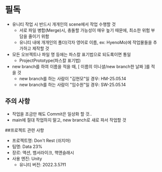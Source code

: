 # 필독
- 유니티 작업 시 반드시 개개인의 scene에서 작업 수행할 것
  - 서로 파일 병합(Merge)시, 충돌할 가능성이 매우 높기 때문에, 최소한 위험 부담을 줄이기 위함
  - 유니티 내에 개개인의 폴더(각자 영어로 이름, ex: HyenoMo)에 작업물들을 추가하고 제작할 것
- 모든 오브젝트나 파일 명 등에는 파스칼 표기법으로 되도록이면 통일
  - ProjectPrototype(파스칼 표기법)
- new branch를 하여 이름을 적을 때, [ 이름의 이니셜/new branch한 날짜 ]를 적을 것
  - new branch를 하는 사람이 "김현모"일 경우: HM-25.05.14
  - new branch를 하는 사람이 "임수원"일 경우: SW-25.05.14
  
## 주의 사항
- 작업을 조금만 해도 Commit은 일상화 할 것..
- main에 절대 작업하지 말고, new branch로 새로 파서 작업할 것

##프로젝트 관련 사항
- 프로젝트명: Don't Rest (쉬지마)
- 팀명: Data 23%
- 장르: 액션, 뱀서라이크, 핵앤슬래시
- 사용 엔진: Unity
  - 유니티 버전: 2022.3.57f1

